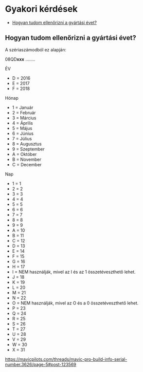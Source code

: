 # Gyakori kérdések

- [Hogyan tudom ellenőrizni a gyártási évet?](#hogyan-tudom-ellen%C5%91rizni-a-gy%C3%A1rt%C3%A1si-%C3%A9vet)

## Hogyan tudom ellenőrizni a gyártási évet?

A szériaszámodból ez alapján:

08QD**xxx** ........

ÉV
* D = 2016
* E = 2017
* F = 2018

Hónap
* 1 = Január
* 2 = Február
* 3 = Március
* 4 = Április
* 5 = Május
* 6 = Június
* 7 = Július
* 8 = Augusztus
* 9 = Szeptember
* A = Október
* B = November
* C = December

Nap
* 1 = 1
* 2 = 2
* 3 = 3
* 4 = 4
* 5 = 5
* 6 = 6
* 7 = 7
* 8 = 8
* 9 = 9
* A = 10
* B = 11
* C = 12
* D = 13
* E = 14
* F = 15
* G = 16
* H = 17
* I = NEM használják, mivel az I és az 1 összetéveszthető lehet.
* J = 18
* K = 19
* L = 20
* M = 21
* N = 22
* O = NEM használják, mivel az O és a 0 összetéveszthető lehet.
* P = 23
* Q = 24
* R = 25
* S = 26
* T = 27
* U = 28
* V = 29
* W = 30
* X = 31

https://mavicpilots.com/threads/mavic-pro-build-info-serial-number.3626/page-5#post-123569
